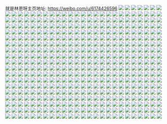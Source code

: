 就是林恩呀主页地址: https://weibo.com/u/6174426596 
![](https://wx4.sinaimg.cn/mw2000/006JRgpKly1h8yrext5glj30u014s7lr.jpg) 
![](https://wx4.sinaimg.cn/mw2000/006JRgpKly1h8yrexbzd4j30u0140172.jpg) 
![](https://wx4.sinaimg.cn/mw2000/006JRgpKly1h8yreyaumfj31400u0n88.jpg) 
![](https://wx4.sinaimg.cn/mw2000/006JRgpKly1h8yrez16avj30u010wqhs.jpg) 
![](https://wx4.sinaimg.cn/mw2000/006JRgpKly1h8yrezdb64j30ul0u07gv.jpg) 
![](https://wx4.sinaimg.cn/mw2000/006JRgpKly1h8yrf687m0j30u014012n.jpg) 
![](https://wx4.sinaimg.cn/mw2000/006JRgpKly1h8yrf5cwijj30u0152168.jpg) 
![](https://wx4.sinaimg.cn/mw2000/006JRgpKly1h8yrf6nwklj31400u0dq3.jpg) 
![](https://wx4.sinaimg.cn/mw2000/006JRgpKly1h8yrf74je1j31400u0wpt.jpg) 
![](https://wx4.sinaimg.cn/mw2000/006JRgpKly1h8yrf7r9ioj30u014rql6.jpg) 
![](https://wx4.sinaimg.cn/mw2000/006JRgpKly1h8yrf89ordj30u0140wvx.jpg) 
![](https://wx4.sinaimg.cn/mw2000/006JRgpKly1h8yrf0a061j30u010l18f.jpg) 
![](https://wx4.sinaimg.cn/mw2000/006JRgpKly1h8yrf965y3j30u014t7mj.jpg) 
![](https://wx4.sinaimg.cn/mw2000/006JRgpKly1h8yrf9q6tkj30u0140k9c.jpg) 
![](https://wx4.sinaimg.cn/mw2000/006JRgpKly1h8yrfad4qpj30u011wdwl.jpg) 
![](https://wx4.sinaimg.cn/mw2000/006JRgpKly1h8yrfb0nwxj30u0140h38.jpg) 
![](https://wx4.sinaimg.cn/mw2000/006JRgpKly1h8yrfbbdh9j30u0117jwa.jpg) 
![](https://wx4.sinaimg.cn/mw2000/006JRgpKly1h8vlpljm0qj30u014012k.jpg) 
![](https://wx4.sinaimg.cn/mw2000/006JRgpKly1h8vlpdumonj30u90u0zrf.jpg) 
![](https://wx4.sinaimg.cn/mw2000/006JRgpKly1h8vlqb3htuj31400u0gxm.jpg) 
![](https://wx4.sinaimg.cn/mw2000/006JRgpKly1h86onnsiv0j30u00ysjxu.jpg) 
![](https://wx4.sinaimg.cn/mw2000/006JRgpKly1h86onnhu7vj30u00xtgsm.jpg) 
![](https://wx4.sinaimg.cn/mw2000/006JRgpKly1h86onnzkvsj30u40u0453.jpg) 
![](https://wx4.sinaimg.cn/mw2000/006JRgpKly1h86onp6k04j30u00z7wip.jpg) 
![](https://wx4.sinaimg.cn/mw2000/006JRgpKly1h86onoep7hj30u014t497.jpg) 
![](https://wx4.sinaimg.cn/mw2000/006JRgpKly1h86ononv00j30u014rgvx.jpg) 
![](https://wx4.sinaimg.cn/mw2000/006JRgpKly1h86onox70hj30u010178q.jpg) 
![](https://wx4.sinaimg.cn/mw2000/006JRgpKly1h7n4zsajoaj30u014z15j.jpg) 
![](https://wx4.sinaimg.cn/mw2000/006JRgpKly1h7n4zsms8jj30u016pgwv.jpg) 
![](https://wx4.sinaimg.cn/mw2000/006JRgpKly1h7n4zsyd3oj30u0140tl3.jpg) 
![](https://wx4.sinaimg.cn/mw2000/006JRgpKly1h7n4zt9tz9j30u0140k3g.jpg) 
![](https://wx4.sinaimg.cn/mw2000/006JRgpKly1h7n4ztlmmcj30u0140amz.jpg) 
![](https://wx4.sinaimg.cn/mw2000/006JRgpKly1h7n4zrusdfj30u0140amz.jpg) 
![](https://wx4.sinaimg.cn/mw2000/006JRgpKly1h7n50jieqxj30u0140jz4.jpg) 
![](https://wx4.sinaimg.cn/mw2000/006JRgpKly1h7n4zrdw6fj30u0140amq.jpg) 
![](https://wx4.sinaimg.cn/mw2000/006JRgpKly1h7jjlu65qyj33402c0npg.jpg) 
![](https://wx4.sinaimg.cn/mw2000/006JRgpKly1h7jjlqlrl5j31sc2ds1kz.jpg) 
![](https://wx4.sinaimg.cn/mw2000/006JRgpKly1h7jjly6cujj33402c0u10.jpg) 
![](https://wx4.sinaimg.cn/mw2000/006JRgpKly1h7goh7pyn2j30u01400wk.jpg) 
![](https://wx4.sinaimg.cn/mw2000/006JRgpKly1h7go4k7uscj30u0140471.jpg) 
![](https://wx4.sinaimg.cn/mw2000/006JRgpKly1h6mpja8b9lj30u0140td3.jpg) 
![](https://wx4.sinaimg.cn/mw2000/006JRgpKly1h6mpjapfp3j30u0140n1o.jpg) 
![](https://wx4.sinaimg.cn/mw2000/006JRgpKly1h6mpjagk6tj30u0140gv3.jpg) 
![](https://wx4.sinaimg.cn/mw2000/006JRgpKly1h6mpjb8twvj30u0140n6z.jpg) 
![](https://wx4.sinaimg.cn/mw2000/006JRgpKly1h6mpjaxitqj30u0140q8u.jpg) 
![](https://wx4.sinaimg.cn/mw2000/006JRgpKly1h6mpja1v01j30u0140dkt.jpg) 
![](https://wx4.sinaimg.cn/mw2000/006JRgpKly1h6lj3cdi9jj30u014043n.jpg) 
![](https://wx4.sinaimg.cn/mw2000/006JRgpKly1h6lj3ck479j30u0140n11.jpg) 
![](https://wx4.sinaimg.cn/mw2000/006JRgpKly1h6kgldm29bj30u0140n4x.jpg) 
![](https://wx4.sinaimg.cn/mw2000/006JRgpKly1h6kgld9yr3j30u014010k.jpg) 
![](https://wx4.sinaimg.cn/mw2000/006JRgpKly1h6kgle74srj30u0140tbh.jpg) 
![](https://wx4.sinaimg.cn/mw2000/006JRgpKly1h6kgld39oij30u0140wh3.jpg) 
![](https://wx4.sinaimg.cn/mw2000/006JRgpKly1h6kgldwcphj30u0140q9m.jpg) 
![](https://wx4.sinaimg.cn/mw2000/006JRgpKly1h6kglenligj30u0140gs8.jpg) 
![](https://wx4.sinaimg.cn/mw2000/006JRgpKly1h6kglef9zuj30u0140q5i.jpg) 
![](https://wx4.sinaimg.cn/mw2000/006JRgpKly1h6kglewittj30u0140454.jpg) 
![](https://wx4.sinaimg.cn/mw2000/006JRgpKly1h61w5ckl6mj30u019079b.jpg) 
![](https://wx4.sinaimg.cn/mw2000/006JRgpKly1h61w5cbstzj30u0190q87.jpg) 
![](https://wx4.sinaimg.cn/mw2000/006JRgpKly1h61w5d4ve2j30u0190dm3.jpg) 
![](https://wx4.sinaimg.cn/mw2000/006JRgpKly1h61w5dd760j30u0190404.jpg) 
![](https://wx4.sinaimg.cn/mw2000/006JRgpKly1h5p38ofoebj30u0140wve.jpg) 
![](https://wx4.sinaimg.cn/mw2000/006JRgpKly1h5p38nzu5pj30u01cxk3e.jpg) 
![](https://wx4.sinaimg.cn/mw2000/006JRgpKly1h5p38pfzgjj30u015gdum.jpg) 
![](https://wx4.sinaimg.cn/mw2000/006JRgpKly1h5p38ooj95j30u0140ap9.jpg) 
![](https://wx4.sinaimg.cn/mw2000/006JRgpKly1h5p38qrqtuj30u01btwsv.jpg) 
![](https://wx4.sinaimg.cn/mw2000/006JRgpKly1h5p38ow2n8j30u01407ii.jpg) 
![](https://wx4.sinaimg.cn/mw2000/006JRgpKly1h5p38pp8ybj30u01407jl.jpg) 
![](https://wx4.sinaimg.cn/mw2000/006JRgpKly1h5p38rml8aj30u01bqgy8.jpg) 
![](https://wx4.sinaimg.cn/mw2000/006JRgpKly1h5p38p5bhrj30u0153gy6.jpg) 
![](https://wx4.sinaimg.cn/mw2000/006JRgpKly1h4p7am6iupj30u0121tg8.jpg) 
![](https://wx4.sinaimg.cn/mw2000/006JRgpKly1h4p7amixr2j30u0140n55.jpg) 
![](https://wx4.sinaimg.cn/mw2000/006JRgpKly1h4p7amozdhj30u0140wls.jpg) 
![](https://wx4.sinaimg.cn/mw2000/006JRgpKly1h4p7bac4owj30u0159tf6.jpg) 
![](https://wx4.sinaimg.cn/mw2000/006JRgpKly1h4p7bavhjpj30u015ddob.jpg) 
![](https://wx4.sinaimg.cn/mw2000/006JRgpKly1h4lbszm389j30u012jtfv.jpg) 
![](https://wx4.sinaimg.cn/mw2000/006JRgpKly1h4lbszt4roj30u011j127.jpg) 
![](https://wx4.sinaimg.cn/mw2000/006JRgpKly1h4lbt01505j30u010gdpx.jpg) 
![](https://wx4.sinaimg.cn/mw2000/006JRgpKly1h4lbt0dtfrj30u014y4a7.jpg) 
![](https://wx4.sinaimg.cn/mw2000/006JRgpKly1h4lbt10fccj30u0153al8.jpg) 
![](https://wx4.sinaimg.cn/mw2000/006JRgpKly1h4lbt0l59tj30u0166wpd.jpg) 
![](https://wx4.sinaimg.cn/mw2000/006JRgpKly1h4i5fa5cncj329j35oqv8.jpg) 
![](https://wx4.sinaimg.cn/mw2000/006JRgpKly1h4i5fe0cqcj32c0340e84.jpg) 
![](https://wx4.sinaimg.cn/mw2000/006JRgpKly1h4i5fgv2mpj32c035i7wj.jpg) 
![](https://wx4.sinaimg.cn/mw2000/006JRgpKly1h4i5fkart8j32c0340x6r.jpg) 
![](https://wx4.sinaimg.cn/mw2000/006JRgpKly1h4i5fnr6n9j32c036yqv5.jpg) 
![](https://wx4.sinaimg.cn/mw2000/006JRgpKly1h46d4o2lhkj310k0u0dol.jpg) 
![](https://wx4.sinaimg.cn/mw2000/006JRgpKly1h46d4obhc2j30u014048s.jpg) 
![](https://wx4.sinaimg.cn/mw2000/006JRgpKly1h46d4oj78ej30u0140n65.jpg) 
![](https://wx4.sinaimg.cn/mw2000/006JRgpKly1h46d4oshfxj30u00ww7cf.jpg) 
![](https://wx4.sinaimg.cn/mw2000/006JRgpKly1h46d4p1n79j30u0155n7q.jpg) 
![](https://wx4.sinaimg.cn/mw2000/006JRgpKly1h46d5po4dnj30u01407da.jpg) 
![](https://wx4.sinaimg.cn/mw2000/006JRgpKly1h3zvenbsclj30u0140ak1.jpg) 
![](https://wx4.sinaimg.cn/mw2000/006JRgpKly1h3zven01h2j30u0170tis.jpg) 
![](https://wx4.sinaimg.cn/mw2000/006JRgpKly1h3zveocgitj30u0140wn5.jpg) 
![](https://wx4.sinaimg.cn/mw2000/006JRgpKly1h3zvemo8z1j30u0140thl.jpg) 
![](https://wx4.sinaimg.cn/mw2000/006JRgpKly1h3zvenqxrrj30u014048b.jpg) 
![](https://wx4.sinaimg.cn/mw2000/006JRgpKly1h3zveo1kwej30u0140woe.jpg) 
![](https://wx4.sinaimg.cn/mw2000/006JRgpKly1h3u2yc0qkrj31400u0gsb.jpg) 
![](https://wx4.sinaimg.cn/mw2000/006JRgpKly1h3u2yem64uj30u01higse.jpg) 
![](https://wx4.sinaimg.cn/mw2000/006JRgpKly1h3u2yciyp1j30u013zjxn.jpg) 
![](https://wx4.sinaimg.cn/mw2000/006JRgpKly1h3u2ycsl9rj30u0153q94.jpg) 
![](https://wx4.sinaimg.cn/mw2000/006JRgpKly1h3u2yeby1uj30u0152tf7.jpg) 
![](https://wx4.sinaimg.cn/mw2000/006JRgpKly1h3u2yeuvlaj30u01g9wln.jpg) 
![](https://wx4.sinaimg.cn/mw2000/006JRgpKly1h3u2ybtkc8j30u0140n59.jpg) 
![](https://wx4.sinaimg.cn/mw2000/006JRgpKly1h3u2yc910hj31400u0n3c.jpg) 
![](https://wx4.sinaimg.cn/mw2000/006JRgpKly1h3u2y9pjjpj31570u045u.jpg) 
![](https://wx4.sinaimg.cn/mw2000/006JRgpKly1h3u2yd3lbdj30u01400xv.jpg) 
![](https://wx4.sinaimg.cn/mw2000/006JRgpKly1h3u2ydccehj30u0140tdw.jpg) 
![](https://wx4.sinaimg.cn/mw2000/006JRgpKly1h3u2ye4cdaj31400u0n32.jpg) 
![](https://wx4.sinaimg.cn/mw2000/006JRgpKly1h3ms8e49ckj30u0140jyr.jpg) 
![](https://wx4.sinaimg.cn/mw2000/006JRgpKly1h3ms83brdhj30u014047y.jpg) 
![](https://wx4.sinaimg.cn/mw2000/006JRgpKly1h3ms87j4clj30u014vdq8.jpg) 
![](https://wx4.sinaimg.cn/mw2000/006JRgpKly1h3ms82u1a1j30u0140tge.jpg) 
![](https://wx4.sinaimg.cn/mw2000/006JRgpKly1h3ms83271zj30u01407au.jpg) 
![](https://wx4.sinaimg.cn/mw2000/006JRgpKly1h3ms86rajcj30u0140gx4.jpg) 
![](https://wx4.sinaimg.cn/mw2000/006JRgpKly1h3ms83neynj30u0140q9q.jpg) 
![](https://wx4.sinaimg.cn/mw2000/006JRgpKly1h3ms86y1gtj30u0140agh.jpg) 
![](https://wx4.sinaimg.cn/mw2000/006JRgpKly1h3ms87bralj30u0140afm.jpg) 
![](https://wx4.sinaimg.cn/mw2000/006JRgpKly1h3ikweg2zdj30u0140doo.jpg) 
![](https://wx4.sinaimg.cn/mw2000/006JRgpKly1h3ikwf5heij30u0140tgt.jpg) 
![](https://wx4.sinaimg.cn/mw2000/006JRgpKly1h3i12o3g3cj30u0140jya.jpg) 
![](https://wx4.sinaimg.cn/mw2000/006JRgpKly1h3i12nnrq0j30u013s472.jpg) 
![](https://wx4.sinaimg.cn/mw2000/006JRgpKly1h3i12oc62vj30u01400zk.jpg) 
![](https://wx4.sinaimg.cn/mw2000/006JRgpKly1h35uhhz6sjj30u014p147.jpg) 
![](https://wx4.sinaimg.cn/mw2000/006JRgpKly1h35uhii704j30u014rdnp.jpg) 
![](https://wx4.sinaimg.cn/mw2000/006JRgpKly1h35uhhn08uj30u0140n87.jpg) 
![](https://wx4.sinaimg.cn/mw2000/006JRgpKly1h35uhjgiwbj30u0140dqr.jpg) 
![](https://wx4.sinaimg.cn/mw2000/006JRgpKly1h35uhiuojtj30u014tqa7.jpg) 
![](https://wx4.sinaimg.cn/mw2000/006JRgpKly1h35uhj7366j30u0140gwq.jpg) 
![](https://wx4.sinaimg.cn/mw2000/006JRgpKly1h3184fk0wwj30u014in3y.jpg) 
![](https://wx4.sinaimg.cn/mw2000/006JRgpKly1h3184eenv9j30u014talj.jpg) 
![](https://wx4.sinaimg.cn/mw2000/006JRgpKly1h3184ellswj30u0140wpl.jpg) 
![](https://wx4.sinaimg.cn/mw2000/006JRgpKly1h3184eumtuj30u015543i.jpg) 
![](https://wx4.sinaimg.cn/mw2000/006JRgpKly1h3184f1tx7j30u01407a5.jpg) 
![](https://wx4.sinaimg.cn/mw2000/006JRgpKly1h3184e73ovj30u0140n2d.jpg) 
![](https://wx4.sinaimg.cn/mw2000/006JRgpKly1h3184fdj02j30u01407aj.jpg) 
![](https://wx4.sinaimg.cn/mw2000/006JRgpKly1h2yb6yhfo5j30u0140n6x.jpg) 
![](https://wx4.sinaimg.cn/mw2000/006JRgpKly1h2yb6yw58zj30u0140dqc.jpg) 
![](https://wx4.sinaimg.cn/mw2000/006JRgpKly1h2yb6z8mpoj30u0140gvd.jpg) 
![](https://wx4.sinaimg.cn/mw2000/006JRgpKly1h2yb6ypcsaj30u0140qcl.jpg) 
![](https://wx4.sinaimg.cn/mw2000/006JRgpKly1h2yb6zj97cj30u0140wnl.jpg) 
![](https://wx4.sinaimg.cn/mw2000/006JRgpKly1h2yb701ri5j30u0140ahp.jpg) 
![](https://wx4.sinaimg.cn/mw2000/006JRgpKly1h2yb6zsrdxj30u0140qc0.jpg) 
![](https://wx4.sinaimg.cn/mw2000/006JRgpKly1h2wi5v3bjgj31hz2pskjl.jpg) 
![](https://wx4.sinaimg.cn/mw2000/006JRgpKly1h2wi5wu0hrj31ij2pskjl.jpg) 
![](https://wx4.sinaimg.cn/mw2000/006JRgpKly1h2wi5tlmnpj31j02psu0x.jpg) 
![](https://wx4.sinaimg.cn/mw2000/006JRgpKly1h2wi5yw6taj31j02psqv5.jpg) 
![](https://wx4.sinaimg.cn/mw2000/006JRgpKly1h2wi6062imj31hj2pshdt.jpg) 
![](https://wx4.sinaimg.cn/mw2000/006JRgpKly1h2wi61f1p0j31hf2pskjl.jpg) 
![](https://wx4.sinaimg.cn/mw2000/006JRgpKly1h2wi62gsqhj31j02psnpd.jpg) 
![](https://wx4.sinaimg.cn/mw2000/006JRgpKly1h2wi63y5drj31j02psu0x.jpg) 
![](https://wx4.sinaimg.cn/mw2000/006JRgpKly1h2wi656kkdj31j02ps1ky.jpg) 
![](https://wx4.sinaimg.cn/mw2000/006JRgpKly1h2wi663vfbj31hn2ps7wh.jpg) 
![](https://wx4.sinaimg.cn/mw2000/006JRgpKly1h2wi67c6v5j31j02psqv5.jpg) 
![](https://wx4.sinaimg.cn/mw2000/006JRgpKly1h2wi692io5j31j02psx6p.jpg) 
![](https://wx4.sinaimg.cn/mw2000/006JRgpKly1h2wi6a8wqfj31j02psqv5.jpg) 
![](https://wx4.sinaimg.cn/mw2000/006JRgpKly1h2wi6bghuzj31j02psqv5.jpg) 
![](https://wx4.sinaimg.cn/mw2000/006JRgpKly1h2wi6eo8loj31j02ps7wi.jpg) 
![](https://wx4.sinaimg.cn/mw2000/006JRgpKly1h2wi6fw0qbj31hj2iqkjl.jpg) 
![](https://wx4.sinaimg.cn/mw2000/006JRgpKly1h2jh35jq71j30u014v139.jpg) 
![](https://wx4.sinaimg.cn/mw2000/006JRgpKly1h2jh34goa8j30u0158tip.jpg) 
![](https://wx4.sinaimg.cn/mw2000/006JRgpKly1h2jh33q9wcj30u00yn14f.jpg) 
![](https://wx4.sinaimg.cn/mw2000/006JRgpKly1h2jh33fskqj30u014r7dd.jpg) 
![](https://wx4.sinaimg.cn/mw2000/006JRgpKly1h2jh3346ngj30u00z3drn.jpg) 
![](https://wx4.sinaimg.cn/mw2000/006JRgpKly1h2jh358ha7j30u01584bz.jpg) 
![](https://wx4.sinaimg.cn/mw2000/006JRgpKly1h2jh343q8aj30u0151ti0.jpg) 
![](https://wx4.sinaimg.cn/mw2000/006JRgpKly1h2jh350bosj30u0140wra.jpg) 
![](https://wx4.sinaimg.cn/mw2000/006JRgpKly1h2jh34q1wbj30u014sk26.jpg) 
![](https://wx4.sinaimg.cn/mw2000/006JRgpKly1h2fabhimugj30u0155qec.jpg) 
![](https://wx4.sinaimg.cn/mw2000/006JRgpKly1h2fabiasguj30u0140tis.jpg) 
![](https://wx4.sinaimg.cn/mw2000/006JRgpKly1h2fabi2de6j30u0140dqn.jpg) 
![](https://wx4.sinaimg.cn/mw2000/006JRgpKly1h2fabiww9pj30u014012m.jpg) 
![](https://wx4.sinaimg.cn/mw2000/006JRgpKly1h2fabhagk8j30u014vn5u.jpg) 
![](https://wx4.sinaimg.cn/mw2000/006JRgpKly1h2fabj7xbsj30u00zt11r.jpg) 
![](https://wx4.sinaimg.cn/mw2000/006JRgpKly1h2fabjf8loj30u014012a.jpg) 
![](https://wx4.sinaimg.cn/mw2000/006JRgpKly1h2fabil4ggj30u0151tjb.jpg) 
![](https://wx4.sinaimg.cn/mw2000/006JRgpKly1h2fabn9mtyj30u01sx110.jpg) 
![](https://wx4.sinaimg.cn/mw2000/006JRgpKly1h2djh9zojyj32802yob2d.jpg) 
![](https://wx4.sinaimg.cn/mw2000/006JRgpKly1h2djhbsmy9j32yo2804qs.jpg) 
![](https://wx4.sinaimg.cn/mw2000/006JRgpKly1h2djhdx9wwj32802yob2d.jpg) 
![](https://wx4.sinaimg.cn/mw2000/006JRgpKly1h2djhffi72j32802yo1l1.jpg) 
![](https://wx4.sinaimg.cn/mw2000/006JRgpKly1h2djhhb6rtj32802yo7wl.jpg) 
![](https://wx4.sinaimg.cn/mw2000/006JRgpKly1h2djh7zcy2j32802you11.jpg) 
![](https://wx4.sinaimg.cn/mw2000/006JRgpKly1h29ik4ehv2j30u012zamb.jpg) 
![](https://wx4.sinaimg.cn/mw2000/006JRgpKly1h29ik4mtvuj30u0140qa4.jpg) 
![](https://wx4.sinaimg.cn/mw2000/006JRgpKly1h29ik543r0j30u0140amo.jpg) 
![](https://wx4.sinaimg.cn/mw2000/006JRgpKly1h29ik4wc5wj30u00zbn6y.jpg) 
![](https://wx4.sinaimg.cn/mw2000/006JRgpKly1h29ik6gza7j30u0140qcw.jpg) 
![](https://wx4.sinaimg.cn/mw2000/006JRgpKly1h29ik5d39yj30u0140qdx.jpg) 
![](https://wx4.sinaimg.cn/mw2000/006JRgpKly1h29ik5repaj30u0140jzq.jpg) 
![](https://wx4.sinaimg.cn/mw2000/006JRgpKly1h1vmr9fr7bj32c0340e82.jpg) 
![](https://wx4.sinaimg.cn/mw2000/006JRgpKly1h1vmwyjhnyj32a03404qr.jpg) 
![](https://wx4.sinaimg.cn/mw2000/006JRgpKly1h1vmskovx1j32c0340hdu.jpg) 
![](https://wx4.sinaimg.cn/mw2000/006JRgpKly1h1vms1ej8oj32c0340b2a.jpg) 
![](https://wx4.sinaimg.cn/mw2000/006JRgpKly1h1vmufmzxuj32c0340e85.jpg) 
![](https://wx4.sinaimg.cn/mw2000/006JRgpKly1h1vmwpo6rij32bz2z4x6s.jpg) 
![](https://wx4.sinaimg.cn/mw2000/006JRgpKly1h1vmx6lg3aj32c0340npf.jpg) 
![](https://wx4.sinaimg.cn/mw2000/006JRgpKly1h1vn0wofejj32c0340e85.jpg) 
![](https://wx4.sinaimg.cn/mw2000/006JRgpKly1h1vn0qqk62j32a3340npg.jpg) 
![](https://wx4.sinaimg.cn/mw2000/006JRgpKly1h1tbawhunnj32c03401l1.jpg) 
![](https://wx4.sinaimg.cn/mw2000/006JRgpKly1h1tbar3m8cj32c0340x6r.jpg) 
![](https://wx4.sinaimg.cn/mw2000/006JRgpKly1h1tbatorksj32c03407wl.jpg) 
![](https://wx4.sinaimg.cn/mw2000/006JRgpKly1h1tbav1anqj32c034ykjn.jpg) 
![](https://wx4.sinaimg.cn/mw2000/006JRgpKly1h1tbb0vut1j32c03401l1.jpg) 
![](https://wx4.sinaimg.cn/mw2000/006JRgpKly1h1tbas2gs6j32c0340kjm.jpg) 
![](https://wx4.sinaimg.cn/mw2000/006JRgpKly1h1tbay107zj32c0340x6t.jpg) 
![](https://wx4.sinaimg.cn/mw2000/006JRgpKly1h1tbdyy38tj32c037eb2c.jpg) 
![](https://wx4.sinaimg.cn/mw2000/006JRgpKly1h1ng1fzg5yj30zo1bl1g8.jpg) 
![](https://wx4.sinaimg.cn/mw2000/006JRgpKly1h1ng1j4q08j32802yp1l0.jpg) 
![](https://wx4.sinaimg.cn/mw2000/006JRgpKly1h1ng1fhzpsj32802yo7wk.jpg) 
![](https://wx4.sinaimg.cn/mw2000/006JRgpKly1h1ng1hwhdcj32802yokjo.jpg) 
![](https://wx4.sinaimg.cn/mw2000/006JRgpKly1h1ng1n8gozj32802yo7wk.jpg) 
![](https://wx4.sinaimg.cn/mw2000/006JRgpKly1h1ng1lvni7j32802yp1l0.jpg) 
![](https://wx4.sinaimg.cn/mw2000/006JRgpKly1h1ng1rfao9j32802yoqv8.jpg) 
![](https://wx4.sinaimg.cn/mw2000/006JRgpKly1h1ng1kksc4j32802yoe84.jpg) 
![](https://wx4.sinaimg.cn/mw2000/006JRgpKly1h1ng2hjslmj32802yoe84.jpg) 
![](https://wx4.sinaimg.cn/mw2000/006JRgpKly1h1gjocdkh9j321q2o14qr.jpg) 
![](https://wx4.sinaimg.cn/mw2000/006JRgpKly1h1gjodoubyj32802yox6r.jpg) 
![](https://wx4.sinaimg.cn/mw2000/006JRgpKly1h1gjo9hlqpj32c0340npf.jpg) 
![](https://wx4.sinaimg.cn/mw2000/006JRgpKly1h1gjoavpuoj32c0340u0z.jpg) 
![](https://wx4.sinaimg.cn/mw2000/006JRgpKly1h1ey1gh7rvj32c03967wk.jpg) 
![](https://wx4.sinaimg.cn/mw2000/006JRgpKly1h1ey1f5q1cj33402c01l1.jpg) 
![](https://wx4.sinaimg.cn/mw2000/006JRgpKly1h1ey1hruogj32c038a4qs.jpg) 
![](https://wx4.sinaimg.cn/mw2000/006JRgpKly1h1ey1idnr1j32c0340e81.jpg) 
![](https://wx4.sinaimg.cn/mw2000/006JRgpKly1h1ey1jjvpaj32c033me83.jpg) 
![](https://wx4.sinaimg.cn/mw2000/006JRgpKly1h1ey1l9qi2j32c0340kjn.jpg) 
![](https://wx4.sinaimg.cn/mw2000/006JRgpKly1h1dnbxl4xwj32c0340e85.jpg) 
![](https://wx4.sinaimg.cn/mw2000/006JRgpKly1h1dnc6yovqj32c0340npf.jpg) 
![](https://wx4.sinaimg.cn/mw2000/006JRgpKly1h1dnc4cg9ej33402c0e84.jpg) 
![](https://wx4.sinaimg.cn/mw2000/006JRgpKly1h1dnc13ow4j32c0340x6s.jpg) 
![](https://wx4.sinaimg.cn/mw2000/006JRgpKly1h1dnc8c9aoj32c0340hdw.jpg) 
![](https://wx4.sinaimg.cn/mw2000/006JRgpKly1h1dnc9pew7j32c0340u10.jpg) 
![](https://wx4.sinaimg.cn/mw2000/006JRgpKly1h1dnc5t6r6j32c02c0b2b.jpg) 
![](https://wx4.sinaimg.cn/mw2000/006JRgpKly1h1dncrrplej32c02c07wj.jpg) 
![](https://wx4.sinaimg.cn/mw2000/006JRgpKly1h1dnc2e0juj33402c0npf.jpg) 
![](https://wx4.sinaimg.cn/mw2000/006JRgpKly1h1dncq09gdj33402c0b2c.jpg) 
![](https://wx4.sinaimg.cn/mw2000/006JRgpKly1h1dnfrwv8zj33402c0u0z.jpg) 
![](https://wx4.sinaimg.cn/mw2000/006JRgpKly1h1dnfu6bdij32c02c0kjo.jpg) 
![](https://wx4.sinaimg.cn/mw2000/006JRgpKly1h1dnbzjjfjj32c03401l2.jpg) 
![](https://wx4.sinaimg.cn/mw2000/006JRgpKly1h191goddm3j32c0340kjn.jpg) 
![](https://wx4.sinaimg.cn/mw2000/006JRgpKly1h191gqh7srj32c0340e82.jpg) 
![](https://wx4.sinaimg.cn/mw2000/006JRgpKly1h191gpo1loj32c03404qs.jpg) 
![](https://wx4.sinaimg.cn/mw2000/006JRgpKly1h191grqk07j32c0340qv7.jpg) 
![](https://wx4.sinaimg.cn/mw2000/006JRgpKly1h191gsncfzj32c0340b2a.jpg) 
![](https://wx4.sinaimg.cn/mw2000/006JRgpKly1h191gn9ry1j32c03404qs.jpg) 
![](https://wx4.sinaimg.cn/mw2000/006JRgpKly1h18g5yjzpdj325u33rx6q.jpg) 
![](https://wx4.sinaimg.cn/mw2000/006JRgpKly1h1502rs39mj326o2z94qs.jpg) 
![](https://wx4.sinaimg.cn/mw2000/006JRgpKly1h1502sqgf3j32c0340npf.jpg) 
![](https://wx4.sinaimg.cn/mw2000/006JRgpKly1h1502vg45kj32c036qkjo.jpg) 
![](https://wx4.sinaimg.cn/mw2000/006JRgpKly1h1502u6hupj32c0340x6r.jpg) 
![](https://wx4.sinaimg.cn/mw2000/006JRgpKly1h15032m0fjj32802yox6r.jpg) 
![](https://wx4.sinaimg.cn/mw2000/006JRgpKly1h1502wxrnej32c03401l0.jpg) 
![](https://wx4.sinaimg.cn/mw2000/006JRgpKly1h15030jy5uj33402c0hdx.jpg) 
![](https://wx4.sinaimg.cn/mw2000/006JRgpKly1h1502qedqwj32c0340npf.jpg) 
![](https://wx4.sinaimg.cn/mw2000/006JRgpKly1h1502yi1a3j32c03967wl.jpg) 
![](https://wx4.sinaimg.cn/mw2000/006JRgpKly1h13s6g9msgj32yo280x6t.jpg) 
![](https://wx4.sinaimg.cn/mw2000/006JRgpKly1h13s6dx546j32yo280b2e.jpg) 
![](https://wx4.sinaimg.cn/mw2000/006JRgpKly1h11bh06ehpj32802yoe84.jpg) 
![](https://wx4.sinaimg.cn/mw2000/006JRgpKly1h11bk4hvntj32802yokjo.jpg) 
![](https://wx4.sinaimg.cn/mw2000/006JRgpKly1h11bh1oqxjj32802yo7wm.jpg) 
![](https://wx4.sinaimg.cn/mw2000/006JRgpKly1h11bh3mpivj32802yo1l3.jpg) 
![](https://wx4.sinaimg.cn/mw2000/006JRgpKly1h117zqpkcnj32c0340kjn.jpg) 
![](https://wx4.sinaimg.cn/mw2000/006JRgpKly1h117zs6016j32c0340kjo.jpg) 
![](https://wx4.sinaimg.cn/mw2000/006JRgpKly1h117zvkzcyj32c0340qv7.jpg) 
![](https://wx4.sinaimg.cn/mw2000/006JRgpKly1h117zxeyhpj32c03407wn.jpg) 
![](https://wx4.sinaimg.cn/mw2000/006JRgpKly1h117zt7lv0j32c0340kjn.jpg) 
![](https://wx4.sinaimg.cn/mw2000/006JRgpKly1h117zuf58zj32c037ikjo.jpg) 
![](https://wx4.sinaimg.cn/mw2000/006JRgpKly1h11800gagsj32c03407wl.jpg) 
![](https://wx4.sinaimg.cn/mw2000/006JRgpKly1h11801usw4j32c0340x6r.jpg) 
![](https://wx4.sinaimg.cn/mw2000/006JRgpKly1h117zz4ftej32c0340e87.jpg) 
![](https://wx4.sinaimg.cn/mw2000/006JRgpKly1h0yvi69zakj32c0340x6r.jpg) 
![](https://wx4.sinaimg.cn/mw2000/006JRgpKly1h0yvi8obgrj32a92qmkjm.jpg) 
![](https://wx4.sinaimg.cn/mw2000/006JRgpKly1h0yvi7jde9j32c03401l0.jpg) 
![](https://wx4.sinaimg.cn/mw2000/006JRgpKly1h0yviam59mj32c0340qv7.jpg) 
![](https://wx4.sinaimg.cn/mw2000/006JRgpKly1h0yvidoemyj32c0340e83.jpg) 
![](https://wx4.sinaimg.cn/mw2000/006JRgpKly1h0yvi9n5uyj32c03407wj.jpg) 
![](https://wx4.sinaimg.cn/mw2000/006JRgpKly1h0yviblt7ij32c037yhdv.jpg) 
![](https://wx4.sinaimg.cn/mw2000/006JRgpKly1h0yvickjx6j32c0340qv7.jpg) 
![](https://wx4.sinaimg.cn/mw2000/006JRgpKly1h0yvi4v6o8j32c03404qr.jpg) 
![](https://wx4.sinaimg.cn/mw2000/006JRgpKly1h0ymhrjkblj32c03404qr.jpg) 
![](https://wx4.sinaimg.cn/mw2000/006JRgpKly1h0ymhsjasjj32c03404qr.jpg) 
![](https://wx4.sinaimg.cn/mw2000/006JRgpKly1h0ymhqjf5lj32c0340qv6.jpg) 
![](https://wx4.sinaimg.cn/mw2000/006JRgpKly1h0ymhyqyigj32v42c0kjp.jpg) 
![](https://wx4.sinaimg.cn/mw2000/006JRgpKly1h0ymi1i0zrj33402c07wk.jpg) 
![](https://wx4.sinaimg.cn/mw2000/006JRgpKly1h0ymhv4cp0j32c0340x6q.jpg) 
![](https://wx4.sinaimg.cn/mw2000/006JRgpKly1h0ymhwxytbj32c02t1e85.jpg) 
![](https://wx4.sinaimg.cn/mw2000/006JRgpKly1h0ymhtkwpaj32c0340u0y.jpg) 
![](https://wx4.sinaimg.cn/mw2000/006JRgpKly1h0ymi06i60j32az2nwb2c.jpg) 
![](https://wx4.sinaimg.cn/mw2000/006JRgpKly1h0xg09gu4pj30re1co15r.jpg) 
![](https://wx4.sinaimg.cn/mw2000/006JRgpKly1h0xg09s9bdj30u01hc15f.jpg) 
![](https://wx4.sinaimg.cn/mw2000/006JRgpKly1h0ugn6equjj32802yokjo.jpg) 
![](https://wx4.sinaimg.cn/mw2000/006JRgpKly1h0ugn5374zj32802yp4qs.jpg) 
![](https://wx4.sinaimg.cn/mw2000/006JRgpKly1h0ugn7n1ymj32802yphdw.jpg) 
![](https://wx4.sinaimg.cn/mw2000/006JRgpKly1h0ugnbziqtj32802yohdw.jpg) 
![](https://wx4.sinaimg.cn/mw2000/006JRgpKly1h0ugnez8xfj32802yohdw.jpg) 
![](https://wx4.sinaimg.cn/mw2000/006JRgpKly1h0ugn934rqj32802ypqv8.jpg) 
![](https://wx4.sinaimg.cn/mw2000/006JRgpKly1h0ugn349ncj32802yohdw.jpg) 
![](https://wx4.sinaimg.cn/mw2000/006JRgpKly1h0ugnatrraj32802yo1l0.jpg) 
![](https://wx4.sinaimg.cn/mw2000/006JRgpKly1h0ugndcuwjj32802yoe84.jpg) 
![](https://wx4.sinaimg.cn/mw2000/006JRgpKly1h0u1noxl0qj32yo2807wk.jpg) 
![](https://wx4.sinaimg.cn/mw2000/006JRgpKly1h0u1nq86vej32c0396b2c.jpg) 
![](https://wx4.sinaimg.cn/mw2000/006JRgpKly1h0u1nml9stj32yo280e84.jpg) 
![](https://wx4.sinaimg.cn/mw2000/006JRgpKly1h0pvbnhi1yj32c0372qv8.jpg) 
![](https://wx4.sinaimg.cn/mw2000/006JRgpKly1h0pvburvtoj30yi1jv4cs.jpg) 
![](https://wx4.sinaimg.cn/mw2000/006JRgpKly1h0pvbp8lonj32c036qu10.jpg) 
![](https://wx4.sinaimg.cn/mw2000/006JRgpKly1h0pvbza4epj32c03627wl.jpg) 
![](https://wx4.sinaimg.cn/mw2000/006JRgpKly1h0pvbv3qj4j30ys1li4d3.jpg) 
![](https://wx4.sinaimg.cn/mw2000/006JRgpKly1h0pvbwuecej32c037ax6s.jpg) 
![](https://wx4.sinaimg.cn/mw2000/006JRgpKly1h0jo494aagj32802yox6r.jpg) 
![](https://wx4.sinaimg.cn/mw2000/006JRgpKly1h0jo4h93gtj32802yo1l0.jpg) 
![](https://wx4.sinaimg.cn/mw2000/006JRgpKly1h0jo4kt02cj32802yoe83.jpg) 
![](https://wx4.sinaimg.cn/mw2000/006JRgpKly1h0jo4cqfjaj32802yo7wk.jpg) 
![](https://wx4.sinaimg.cn/mw2000/006JRgpKly1h08nhg3ajaj32c03404qs.jpg) 
![](https://wx4.sinaimg.cn/mw2000/006JRgpKly1h08nhe6h34j32c03407wl.jpg) 
![](https://wx4.sinaimg.cn/mw2000/006JRgpKly1h08nha032qj32c0340e85.jpg) 
![](https://wx4.sinaimg.cn/mw2000/006JRgpKly1h08nhitahej32c03564qt.jpg) 
![](https://wx4.sinaimg.cn/mw2000/006JRgpKly1h08nhhb7jjj32c02487wj.jpg) 
![](https://wx4.sinaimg.cn/mw2000/006JRgpKly1h08nhka9fqj32c035yqv8.jpg) 
![](https://wx4.sinaimg.cn/mw2000/006JRgpKly1h040dpuv68j32802ypnpg.jpg) 
![](https://wx4.sinaimg.cn/mw2000/006JRgpKly1h040dnsmq4j32802yo7wl.jpg) 
![](https://wx4.sinaimg.cn/mw2000/006JRgpKly1h02qequyraj32802ypqv8.jpg) 
![](https://wx4.sinaimg.cn/mw2000/006JRgpKly1h02qet9fdfj32802yoe85.jpg) 
![](https://wx4.sinaimg.cn/mw2000/006JRgpKly1h02qeovbadj30u01411kx.jpg) 
![](https://wx4.sinaimg.cn/mw2000/006JRgpKly1h02qepdftoj30u01401kx.jpg) 
![](https://wx4.sinaimg.cn/mw2000/006JRgpKly1h02qey79ilj30u0140b29.jpg) 
![](https://wx4.sinaimg.cn/mw2000/006JRgpKly1h02qerhh61j30u01411kx.jpg) 
![](https://wx4.sinaimg.cn/mw2000/006JRgpKly1h02qeoa2kcj30u0140qv0.jpg) 
![](https://wx4.sinaimg.cn/mw2000/006JRgpKly1h02qevfllcj32802ypu10.jpg) 
![](https://wx4.sinaimg.cn/mw2000/006JRgpKly1h02qezj899j32802ypnpg.jpg) 
![](https://wx4.sinaimg.cn/mw2000/006JRgpKly1h016jez4j2j32802yohdv.jpg) 
![](https://wx4.sinaimg.cn/mw2000/006JRgpKly1h016jddmfjj32802yonpf.jpg) 
![](https://wx4.sinaimg.cn/mw2000/006JRgpKly1h016jg51tuj32802yokjn.jpg) 
![](https://wx4.sinaimg.cn/mw2000/006JRgpKly1h016jkhyxhj32802you0z.jpg) 
![](https://wx4.sinaimg.cn/mw2000/006JRgpKly1h016jh9kuzj32802you0z.jpg) 
![](https://wx4.sinaimg.cn/mw2000/006JRgpKly1h016jj6d7vj32802yokjn.jpg) 
![](https://wx4.sinaimg.cn/mw2000/006JRgpKly1gzpxtknglwj32c037u1l1.jpg) 
![](https://wx4.sinaimg.cn/mw2000/006JRgpKly1gzpxug18anj32802you10.jpg) 
![](https://wx4.sinaimg.cn/mw2000/006JRgpKly1gzns0oyflcj32c037ykjo.jpg) 
![](https://wx4.sinaimg.cn/mw2000/006JRgpKly1gzns0lvlt5j32c037yb2c.jpg) 
![](https://wx4.sinaimg.cn/mw2000/006JRgpKly1gzns0jtub8j32c0340e83.jpg) 
![](https://wx4.sinaimg.cn/mw2000/006JRgpKly1gzns0n4er2j32c035qhdv.jpg) 
![](https://wx4.sinaimg.cn/mw2000/006JRgpKly1gzns0rgw6cj32c0340hdv.jpg) 
![](https://wx4.sinaimg.cn/mw2000/006JRgpKly1gznsb2yle3j32c036yhdw.jpg) 
![](https://wx4.sinaimg.cn/mw2000/006JRgpKly1gzd6ts2b91j30u014041g.jpg) 
![](https://wx4.sinaimg.cn/mw2000/006JRgpKly1gz9xcvyembj32c0340b2c.jpg) 
![](https://wx4.sinaimg.cn/mw2000/006JRgpKly1gz9xcx9hb5j32az2spnpe.jpg) 
![](https://wx4.sinaimg.cn/mw2000/006JRgpKly1gz9xcyq550j32c0366qv7.jpg) 
![](https://wx4.sinaimg.cn/mw2000/006JRgpKly1gz9xczaga3j31rg28v4qp.jpg) 
![](https://wx4.sinaimg.cn/mw2000/006JRgpKly1gz1sqkkykzj32802yohdv.jpg) 
![](https://wx4.sinaimg.cn/mw2000/006JRgpKly1gz1sqmgubgj32802yob2b.jpg) 
![](https://wx4.sinaimg.cn/mw2000/006JRgpKly1gz1sqi5a0vj32802yo7wk.jpg) 
![](https://wx4.sinaimg.cn/mw2000/006JRgpKly1gz0lonm200j31o0280kjl.jpg) 
![](https://wx4.sinaimg.cn/mw2000/006JRgpKly1gz0lon19kaj32802yo1kz.jpg) 
![](https://wx4.sinaimg.cn/mw2000/006JRgpKly1gz0loown6pj32802yo1kz.jpg) 
![](https://wx4.sinaimg.cn/mw2000/006JRgpKly1gz0loqosl6j32802you0z.jpg) 
![](https://wx4.sinaimg.cn/mw2000/006JRgpKly1gyy72cn5lwj30u0140h37.jpg) 
![](https://wx4.sinaimg.cn/mw2000/006JRgpKly1gyy72bj8iyj32802yonpf.jpg) 
![](https://wx4.sinaimg.cn/mw2000/006JRgpKly1gyy72eeuppj32802yob2b.jpg) 
![](https://wx4.sinaimg.cn/mw2000/006JRgpKly1gyx2tacz31j32802yonpf.jpg) 
![](https://wx4.sinaimg.cn/mw2000/006JRgpKly1gyx2tcv2jhj32802yonpf.jpg) 
![](https://wx4.sinaimg.cn/mw2000/006JRgpKly1gyx2tfjazoj32802yohdv.jpg) 
![](https://wx4.sinaimg.cn/mw2000/006JRgpKly1gyx2thtzboj32802yoqv7.jpg) 
![](https://wx4.sinaimg.cn/mw2000/006JRgpKly1gyx2t7wuuyj32802yphdv.jpg) 
![](https://wx4.sinaimg.cn/mw2000/006JRgpKly1gyx2tk2hjij32802yokjn.jpg) 
![](https://wx4.sinaimg.cn/mw2000/006JRgpKly1gyp4bcweo2j32c0340b2b.jpg) 
![](https://wx4.sinaimg.cn/mw2000/006JRgpKly1gyp4b7hluxj32c036u7wj.jpg) 
![](https://wx4.sinaimg.cn/mw2000/006JRgpKly1gyp4b9f1qtj32c0382e83.jpg) 
![](https://wx4.sinaimg.cn/mw2000/006JRgpKly1gyp4be6w9lj32c035i4qr.jpg) 
![](https://wx4.sinaimg.cn/mw2000/006JRgpKly1gyp4baye4ej32c03401kz.jpg) 
![](https://wx4.sinaimg.cn/mw2000/006JRgpKly1gyp4b642t3j32c036e1kz.jpg) 
![](https://wx4.sinaimg.cn/mw2000/006JRgpKly1gym9lnjdz7j32802yo7wj.jpg) 
![](https://wx4.sinaimg.cn/mw2000/006JRgpKly1gym9lorvvyj32802yob2b.jpg) 
![](https://wx4.sinaimg.cn/mw2000/006JRgpKly1gym9lusd00j32802yo1kz.jpg) 
![](https://wx4.sinaimg.cn/mw2000/006JRgpKly1gym9lwq398j32802yo4qr.jpg) 
![](https://wx4.sinaimg.cn/mw2000/006JRgpKly1gyjvmk3h8dj32802yoqv7.jpg) 
![](https://wx4.sinaimg.cn/mw2000/006JRgpKly1gyjvmfemxsj32c03407wi.jpg) 
![](https://wx4.sinaimg.cn/mw2000/006JRgpKly1gyh08nxh8yj30u01407a1.jpg) 
![](https://wx4.sinaimg.cn/mw2000/006JRgpKly1gyh08o5yt4j30u0140wot.jpg) 
![](https://wx4.sinaimg.cn/mw2000/006JRgpKly1gyh08nomtqj30u0140qnv.jpg) 
![](https://wx4.sinaimg.cn/mw2000/006JRgpKly1gyh08oghvhj30u0140wyv.jpg) 
![](https://wx4.sinaimg.cn/mw2000/006JRgpKly1gyh08oozmnj30u0140q8u.jpg) 
![](https://wx4.sinaimg.cn/mw2000/006JRgpKly1gyh08p9hjgj30u01407ac.jpg) 
![](https://wx4.sinaimg.cn/mw2000/006JRgpKly1gydn5grnf0j32802yo1kz.jpg) 
![](https://wx4.sinaimg.cn/mw2000/006JRgpKly1gydn5d07hij32802yo4qr.jpg) 
![](https://wx4.sinaimg.cn/mw2000/006JRgpKly1gydn5jmxttj32802yo1kz.jpg) 
![](https://wx4.sinaimg.cn/mw2000/006JRgpKly1gy6npw0hnuj32802yo1kz.jpg) 
![](https://wx4.sinaimg.cn/mw2000/006JRgpKly1gy6nppyjrhj32802yo7wi.jpg) 
![](https://wx4.sinaimg.cn/mw2000/006JRgpKly1gy0h85i10wj32uk1vg1ky.jpg) 
![](https://wx4.sinaimg.cn/mw2000/006JRgpKly1gy0h86ql7nj30u00y511u.jpg) 
![](https://wx4.sinaimg.cn/mw2000/006JRgpKly1gy0h8308iej329k2z57wi.jpg) 
![](https://wx4.sinaimg.cn/mw2000/006JRgpKly1gy0h880k24j327m2z14qq.jpg) 
![](https://wx4.sinaimg.cn/mw2000/006JRgpKly1gy0h89cuxdj32c03401kz.jpg) 
![](https://wx4.sinaimg.cn/mw2000/006JRgpKly1gxy4jmtdv6j30zo256e81.jpg) 
![](https://wx4.sinaimg.cn/mw2000/006JRgpKly1gxy4jo3zghj30zo256e81.jpg) 
![](https://wx4.sinaimg.cn/mw2000/006JRgpKly1gx5h4eywnuj30u0140194.jpg) 
![](https://wx4.sinaimg.cn/mw2000/006JRgpKly1gx5h4pb99lj30u01401aa.jpg) 
![](https://wx4.sinaimg.cn/mw2000/006JRgpKly1gx5h5kciajj30u014019b.jpg) 
![](https://wx4.sinaimg.cn/mw2000/006JRgpKly1gx5h69e2jhj30u0140k91.jpg) 
![](https://wx4.sinaimg.cn/mw2000/006JRgpKly1gx3banyf2ij32c035y1l0.jpg) 
![](https://wx4.sinaimg.cn/mw2000/006JRgpKly1gx3bapilxbj32c03464qs.jpg) 
![](https://wx4.sinaimg.cn/mw2000/006JRgpKly1gx3bar8gf8j32c03404qs.jpg) 
![](https://wx4.sinaimg.cn/mw2000/006JRgpKly1gx3bavb6ioj32c0356x6r.jpg) 
![](https://wx4.sinaimg.cn/mw2000/006JRgpKly1gx3bayu5hbj32802yp1l0.jpg) 
![](https://wx4.sinaimg.cn/mw2000/006JRgpKly1gx3baxaqb0j32c035y1l0.jpg) 
![](https://wx4.sinaimg.cn/mw2000/006JRgpKly1gsurynv9xcj32a727k1kz.jpg) 
![](https://wx4.sinaimg.cn/mw2000/006JRgpKly1gsuryn008mj31e71ph4qp.jpg) 
![](https://wx4.sinaimg.cn/mw2000/006JRgpKly1gsurym6m9uj32bw2v1qv7.jpg) 
![](https://wx4.sinaimg.cn/mw2000/006JRgpKly1gsuryhe1s3j331i27h1ky.jpg) 
![](https://wx4.sinaimg.cn/mw2000/006JRgpKly1grx7rvge9sj32802yoe88.jpg) 
![](https://wx4.sinaimg.cn/mw2000/006JRgpKly1grx7rwueryj32802yoe83.jpg) 
![](https://wx4.sinaimg.cn/mw2000/006JRgpKly1grp3yk0pmjj32c0340kjm.jpg) 
![](https://wx4.sinaimg.cn/mw2000/006JRgpKly1grp3yn1b7mj32c0340kjm.jpg) 
![](https://wx4.sinaimg.cn/mw2000/006JRgpKly1grp3ypiazlj32c0340e81.jpg) 
![](https://wx4.sinaimg.cn/mw2000/006JRgpKly1grp3yrmp8zj32c0340e81.jpg) 
![](https://wx4.sinaimg.cn/mw2000/006JRgpKly1gre9o2eayqj32yo4g0e8a.jpg) 
![](https://wx4.sinaimg.cn/mw2000/006JRgpKly1gre9o59ml6j32yo4g07wr.jpg) 
![](https://wx4.sinaimg.cn/mw2000/006JRgpKly1gre9o8c7ebj32yo4g0e89.jpg) 
![](https://wx4.sinaimg.cn/mw2000/006JRgpKly1gre9ocmdtij34g02yo4qz.jpg) 
![](https://wx4.sinaimg.cn/mw2000/006JRgpKly1gre9ohujeaj32yo4g04r2.jpg) 
![](https://wx4.sinaimg.cn/mw2000/006JRgpKly1gre9okf8p1j322o340b2c.jpg) 
![](https://wx4.sinaimg.cn/mw2000/006JRgpKly1gre9omz23hj322o3401ky.jpg) 
![](https://wx4.sinaimg.cn/mw2000/006JRgpKly1gre9olysg2j322o3407wj.jpg) 
![](https://wx4.sinaimg.cn/mw2000/006JRgpKly1gre9nyrmagj322o340npe.jpg) 
![](https://wx4.sinaimg.cn/mw2000/006JRgpKly1gq9n0exv8dj32c0340e81.jpg) 
![](https://wx4.sinaimg.cn/mw2000/006JRgpKly1gq9n0hp0ojj32c0340x6q.jpg) 
![](https://wx4.sinaimg.cn/mw2000/006JRgpKly1gq9n0kp3tdj32c0340e83.jpg) 
![](https://wx4.sinaimg.cn/mw2000/006JRgpKly1gq9n0q4qu5j32c03404qr.jpg) 
![](https://wx4.sinaimg.cn/mw2000/006JRgpKly1gq9n0d74ldj32c0340e82.jpg) 
![](https://wx4.sinaimg.cn/mw2000/006JRgpKly1gq9n0s1e7pj32c0340b2b.jpg) 
![](https://wx4.sinaimg.cn/mw2000/006JRgpKly1gq9n0vemrnj32c03407wj.jpg) 
![](https://wx4.sinaimg.cn/mw2000/006JRgpKly1gq9n10kiipj32c0340x6q.jpg) 
![](https://wx4.sinaimg.cn/mw2000/006JRgpKly1gq9n14h5svj32c0340qv6.jpg) 
![](https://wx4.sinaimg.cn/mw2000/006JRgpKly1gq5mn8ucbej30u00u0wmq.jpg) 
![](https://wx4.sinaimg.cn/mw2000/006JRgpKly1gq5mlgj4rfj30u0140tpq.jpg) 
![](https://wx4.sinaimg.cn/mw2000/006JRgpKly1gq5mlhnsvbj30u0140wnd.jpg) 
![](https://wx4.sinaimg.cn/mw2000/006JRgpKly1gq5mlir81ej30u014010f.jpg) 
![](https://wx4.sinaimg.cn/mw2000/006JRgpKly1gq5mlk5mchj30u0140doy.jpg) 
![](https://wx4.sinaimg.cn/mw2000/006JRgpKly1gq5mlqbrsrj30u0140k41.jpg) 
![](https://wx4.sinaimg.cn/mw2000/006JRgpKly1gq5mllb94jj30u0140n7j.jpg) 
![](https://wx4.sinaimg.cn/mw2000/006JRgpKly1gq5mlmwpnyj30u0140ajo.jpg) 
![](https://wx4.sinaimg.cn/mw2000/006JRgpKly1gq5mlosbc6j30u0140tlx.jpg) 
![](https://wx4.sinaimg.cn/mw2000/006JRgpKly1gq5mlsdwptj31400u0due.jpg) 
![](https://wx4.sinaimg.cn/mw2000/006JRgpKly1gpc7h44a8hj33402c0kjn.jpg) 
![](https://wx4.sinaimg.cn/mw2000/006JRgpKly1gpc7h5256xj33402c01ky.jpg) 
![](https://wx4.sinaimg.cn/mw2000/006JRgpKly1gpc7h7y6p5j33402c0e85.jpg) 
![](https://wx4.sinaimg.cn/mw2000/006JRgpKly1gpc7ha8ooaj33402c0b2d.jpg) 
![](https://wx4.sinaimg.cn/mw2000/006JRgpKly1gpc7hb1aqkj33402c07wh.jpg) 
![](https://wx4.sinaimg.cn/mw2000/006JRgpKly1gpc7h2bpizj33402c0u0z.jpg) 
![](https://wx4.sinaimg.cn/mw2000/006JRgpKly1gogcpjeysgj33402c0e83.jpg) 
![](https://wx4.sinaimg.cn/mw2000/006JRgpKly1gogcpl1jhtj33402c0npf.jpg) 
![](https://wx4.sinaimg.cn/mw2000/006JRgpKly1gogcpmdhnzj32c0340e83.jpg) 
![](https://wx4.sinaimg.cn/mw2000/006JRgpKly1gogcpnjawoj32c0340npe.jpg) 
![](https://wx4.sinaimg.cn/mw2000/006JRgpKly1goboeipgpbj33402c0kjo.jpg) 
![](https://wx4.sinaimg.cn/mw2000/006JRgpKly1goboenyrl8j32c0340x6p.jpg) 
![](https://wx4.sinaimg.cn/mw2000/006JRgpKly1goboel9vdyj33402c0x6t.jpg) 
![](https://wx4.sinaimg.cn/mw2000/006JRgpKly1goboeqt06oj33402c01l2.jpg) 
![](https://wx4.sinaimg.cn/mw2000/006JRgpKly1goboemnmxxj32802yo4qs.jpg) 
